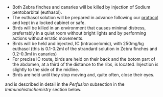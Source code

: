* Both Zebra finches and canaries will be killed by injection of Sodium pentobarbital (euthasol).
* The euthasol solution will be prepared in advance following our [protocol](tbd.link) and kept in a locked cabinet or safe.
* Birds will be killed in an environment that causes minimal distress, preferrably in a quiet room without bright lights and by performing actions without erratic movements.
* Birds will be held and injected, IC (intracoelomic), with 250mg/kg euthasol (this is 0.1-0.2ml of the strandard solution in Zebra finches and 0.2-0.3ml in canaries)
* For precise IC route, birds are held on their back and the botom part of the abdomen, at a third of the distance to the ribs, is located. Injection is slightly to the side of the midline.
* Birds are held until they stop moving and, quite often, close their eyes.


 and is described in detail in the *Perfusion* subsection in the *Immunohistochemistry* section below.